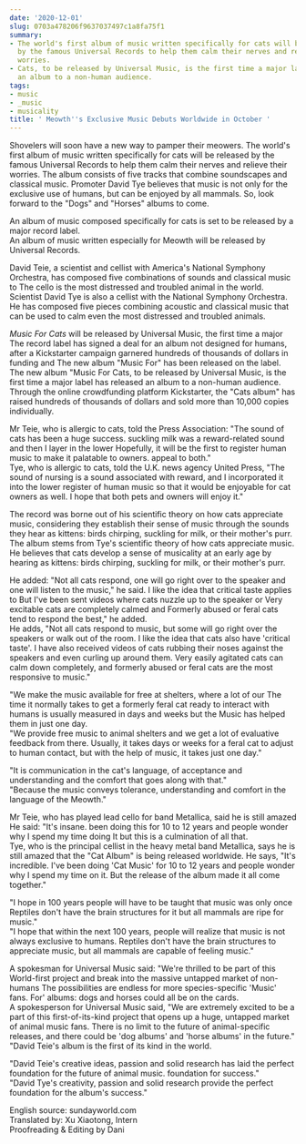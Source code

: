 ```yaml
---
date: '2020-12-01'
slug: 0703a478206f9637037497c1a8fa75f1
summary:
- The world's first album of music written specifically for cats will be released
  by the famous Universal Records to help them calm their nerves and relieve their
  worries.
- Cats, to be released by Universal Music, is the first time a major label has released
  an album to a non-human audience.
tags:
- music
- _music
- musicality
title: ' Meowth''s Exclusive Music Debuts Worldwide in October '
---
```


 Shovelers will soon have a new way to pamper their meowers. The world's first album of music written specifically for cats will be released by the famous Universal Records to help them calm their nerves and relieve their worries. The album consists of five tracks that combine soundscapes and classical music. Promoter David Tye believes that music is not only for the exclusive use of humans, but can be enjoyed by all mammals. So, look forward to the "Dogs" and "Horses" albums to come.

An album of music composed specifically for cats is set to be released by a
major record label.  
An album of music written especially for Meowth will be released by Universal Records.

David Teie, a scientist and cellist with America's National Symphony
Orchestra, has composed five combinations of sounds and classical music to
The cello is the most distressed and troubled animal in the world.  
Scientist David Tye is also a cellist with the National Symphony Orchestra. He has composed five pieces combining acoustic and classical music that can be used to calm even the most distressed and troubled animals.

_Music For Cats_ will be released by Universal Music, the first time a major
The record label has signed a deal for an album not designed for humans, after a
Kickstarter campaign garnered hundreds of thousands of dollars in funding and
The new album "Music For" has been released on the label.  
The new album "Music For
Cats, to be released by Universal Music, is the first time a major label has released an album to a non-human audience. Through the online crowdfunding platform Kickstarter, the "Cats album" has raised hundreds of thousands of dollars and sold more than 10,000 copies individually.

Mr Teie, who is allergic to cats, told the Press Association: "The sound of cats has been a huge success.
suckling milk was a reward-related sound and then I layer in the lower
Hopefully, it will be the first to register human music to make it palatable to owners.
appeal to both."  
Tye, who is allergic to cats, told the U.K. news agency United Press, "The sound of nursing is a sound associated with reward, and I incorporated it into the lower register of human music so that it would be enjoyable for cat owners as well. I hope that both pets and owners will enjoy it."

The record was borne out of his scientific theory on how cats appreciate
music, considering they establish their sense of music through the sounds they
hear as kittens: birds chirping, suckling for milk, or their mother's purr.  
The album stems from Tye's scientific theory of how cats appreciate music. He believes that cats develop a sense of musicality at an early age by hearing as kittens: birds chirping, suckling for milk, or their mother's purr.

He added: "Not all cats respond, one will go right over to the speaker and one will listen to the music," he said.
I like the idea that critical taste applies to
But I've been sent videos where cats nuzzle up to the speaker or
Very excitable cats are completely calmed and
Formerly abused or feral cats tend to respond the best," he added.  
He adds, "Not all cats respond to music, but some will go right over the speakers or walk out of the room. I like the idea that cats also have 'critical taste'. I have also received videos of cats rubbing their noses against the speakers and even curling up around them. Very easily agitated cats can calm down completely, and formerly abused or feral cats are the most responsive to music."

"We make the music available for free at shelters, where a lot of our
The time it normally takes to get a formerly feral cat
ready to interact with humans is usually measured in days and weeks but the
Music has helped them in just one day.  
"We provide free music to animal shelters and we get a lot of evaluative feedback from there. Usually, it takes days or weeks for a feral cat to adjust to human contact, but with the help of music, it takes just one day."

"It is communication in the cat's language, of acceptance and understanding
and the comfort that goes along with that."  
"Because the music conveys tolerance, understanding and comfort in the language of the Meowth."

Mr Teie, who has played lead cello for band Metallica, said he is still amazed
He said: "It's insane.
been doing this for 10 to 12 years and people wonder why I spend my time doing
It but this is a culmination of all that.  
Tye, who is the principal cellist in the heavy metal band Metallica, says he is still amazed that the "Cat Album" is being released worldwide. He says, "It's incredible. I've been doing 'Cat Music' for 10 to 12 years and people wonder why I spend my time on it. But the release of the album made it all come together."

"I hope in 100 years people will have to be taught that music was only once
Reptiles don't have the brain structures for it but all mammals
are ripe for music."  
"I hope that within the next 100 years, people will realize that music is not always exclusive to humans. Reptiles don't have the brain structures to appreciate music, but all mammals are capable of feeling music."

A spokesman for Universal Music said: "We're thrilled to be part of this
World-first project and break into the massive untapped market of non-humans
The possibilities are endless for more species-specific 'Music' fans.
For' albums: dogs and horses could all be on the cards.  
A spokesperson for Universal Music said, "We are extremely excited to be a part of this first-of-its-kind project that opens up a huge, untapped market of animal music fans. There is no limit to the future of animal-specific releases, and there could be 'dog albums' and 'horse albums' in the future." "David Teie's album is the first of its kind in the world.

"David Teie's creative ideas, passion and solid research has laid the perfect foundation for the future of animal music.
foundation for success."  
"David Tye's creativity, passion and solid research provide the perfect foundation for the album's success."

English source: sundayworld.com  
Translated by: Xu Xiaotong, Intern  
Proofreading &amp; Editing by Dani

 
        